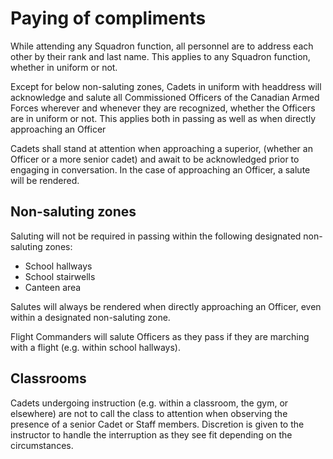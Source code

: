 # Paying of compliments

While attending any Squadron function, all personnel are to address each other by their rank and last name. This applies to any Squadron function, whether in uniform or not.

Except for below non-saluting zones, Cadets in uniform with headdress will acknowledge and salute all Commissioned Officers of the Canadian Armed Forces wherever and whenever they are recognized, whether the Officers are in uniform or not. This applies both in passing as well as when directly approaching an Officer

Cadets shall stand at attention when approaching a superior, (whether an Officer or a more senior cadet) and await to be acknowledged prior to engaging in conversation. In the case of approaching an Officer, a salute will be rendered.

## Non-saluting zones

Saluting will not be required in passing within the following designated non-saluting zones:

* School hallways
* School stairwells
* Canteen area

Salutes will always be rendered when directly approaching an Officer, even within a designated non-saluting zone.

Flight Commanders will salute Officers as they pass if they are marching with a flight (e.g. within school hallways).

## Classrooms

Cadets undergoing instruction (e.g. within a classroom, the gym, or elsewhere) are not to call the class to attention when observing the presence of a senior Cadet or Staff members. Discretion is given to the instructor to handle the interruption as they see fit depending on the circumstances.
